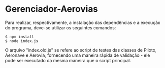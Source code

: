 # Gerenciador-Aerovias

Para realizar, respectivamente, a instalação das dependências e a execução do programa, deve-se utilizar os seguintes comandos:

```
$ npm install
$ node index.js
```

O arquivo "index.old.js" se refere ao script de testes das classes de Piloto, Aeronave e Aerovia, fornecendo uma maneira rápida de validação - ele pode ser executado da mesma maneira que o script principal.